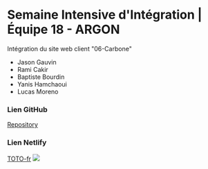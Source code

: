 <h1>Semaine Intensive d'Intégration | Équipe 18 - ARGON</h1>

Intégration du site web client "06-Carbone"

<ul>
  <li>Jason Gauvin</li>
  <li>Rami Cakir</li>
  <li>Baptiste Bourdin</li>
  <li>Yanis Hamchaoui</li>
  <li>Lucas Moreno</li>
</ul>

<h3>Lien GitHub</h3>
<a href="https://github.com/jasongauvin/hetic-w1p2021-18-argon">Repository</a>
<h3>Lien Netlify</h3>
<a href="toto-fr.netlify.com">TOTO-fr</a>
<img src="https://surveymonkey-assets.s3.amazonaws.com/survey/65616172/d63c68a4-e91d-4439-9f0c-8272b34d195b.png">
